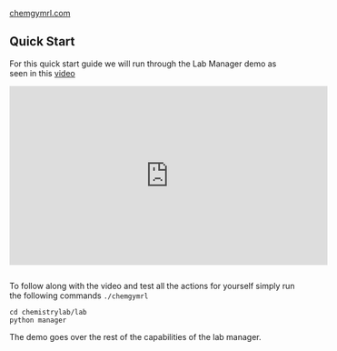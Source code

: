 [chemgymrl.com](https://chemgymrl.com/)

## Quick Start

For this quick start guide we will run through the Lab Manager demo as seen in this 
[video](https://youtu.be/HJtxiDbloUQ)

<div style="text-align: center; margin-bottom: 2em;">
<iframe width="560" height="315" src="https://www.youtube.com/embed/HJtxiDbloUQ" title="YouTube video player" frameborder="0" allow="accelerometer; autoplay; clipboard-write; encrypted-media; gyroscope; picture-in-picture" allowfullscreen></iframe>
</div>

To follow along with the video and test all the actions for yourself simply run the following commands `./chemgymrl`

```commandline
cd chemistrylab/lab
python manager
```

The demo goes over the rest of the capabilities of the lab manager.
